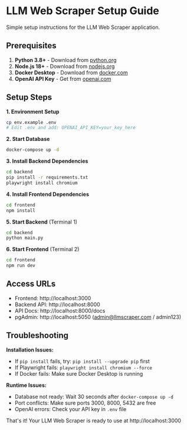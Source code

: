 # LLM Web Scraper Setup Guide

Simple setup instructions for the LLM Web Scraper application.

## Prerequisites

1. **Python 3.8+** - Download from [python.org](https://www.python.org/downloads/)
2. **Node.js 18+** - Download from [nodejs.org](https://nodejs.org/)
3. **Docker Desktop** - Download from [docker.com](https://www.docker.com/products/docker-desktop/)
4. **OpenAI API Key** - Get from [openai.com](https://openai.com/)

## Setup Steps

**1. Environment Setup**
```bash
cp env.example .env
# Edit .env and add: OPENAI_API_KEY=your_key_here
```

**2. Start Database**
```bash
docker-compose up -d
```

**3. Install Backend Dependencies**
```bash
cd backend
pip install -r requirements.txt
playwright install chromium
```

**4. Install Frontend Dependencies**
```bash
cd frontend
npm install
```

**5. Start Backend** (Terminal 1)
```bash
cd backend
python main.py
```

**6. Start Frontend** (Terminal 2)
```bash
cd frontend
npm run dev
```

## Access URLs
- Frontend: http://localhost:3000
- Backend API: http://localhost:8000
- API Docs: http://localhost:8000/docs
- pgAdmin: http://localhost:5050 (admin@llmscraper.com / admin123)

## Troubleshooting

**Installation Issues:**
- If `pip install` fails, try: `pip install --upgrade pip` first
- If Playwright fails: `playwright install chromium --force`
- If Docker fails: Make sure Docker Desktop is running

**Runtime Issues:**
- Database not ready: Wait 30 seconds after `docker-compose up -d`
- Port conflicts: Make sure ports 3000, 8000, 5432 are free
- OpenAI errors: Check your API key in `.env` file

That's it! Your LLM Web Scraper is ready to use at http://localhost:3000
